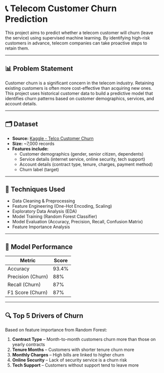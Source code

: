 
# 📞 Telecom Customer Churn Prediction

This project aims to predict whether a telecom customer will churn (leave the service) using supervised machine learning. By identifying high-risk customers in advance, telecom companies can take proactive steps to retain them.

---

## 📊 Problem Statement

Customer churn is a significant concern in the telecom industry. Retaining existing customers is often more cost-effective than acquiring new ones. This project uses historical customer data to build a predictive model that identifies churn patterns based on customer demographics, services, and account details.

---

## 🗂️ Dataset

- **Source:** [Kaggle - Telco Customer Churn](https://www.kaggle.com/datasets/blastchar/telco-customer-churn)
- **Size:** ~7,000 records
- **Features include:**
  - Customer demographics (gender, senior citizen, dependents)
  - Service details (internet service, online security, tech support)
  - Account details (contract type, tenure, charges, payment method)
  - Churn label (target)

---

## 🧠 Techniques Used

- Data Cleaning & Preprocessing
- Feature Engineering (One-Hot Encoding, Scaling)
- Exploratory Data Analysis (EDA)
- Model Training (Random Forest Classifier)
- Model Evaluation (Accuracy, Precision, Recall, Confusion Matrix)
- Feature Importance Analysis

---

## 🧪 Model Performance

| Metric              | Score   |
|---------------------|---------|
| Accuracy            | 93.4%   |
| Precision (Churn)   | 88%     |
| Recall (Churn)      | 87%     |
| F1 Score (Churn)    | 87%     |

---

## 🔍 Top 5 Drivers of Churn

Based on feature importance from Random Forest:

1. **Contract Type** – Month-to-month customers churn more than those on yearly contracts  
2. **Tenure Months** – Customers with shorter tenure churn more  
3. **Monthly Charges** – High bills are linked to higher churn  
4. **Online Security** – Lack of security service is a churn risk  
5. **Tech Support** – Customers without support tend to leave more



